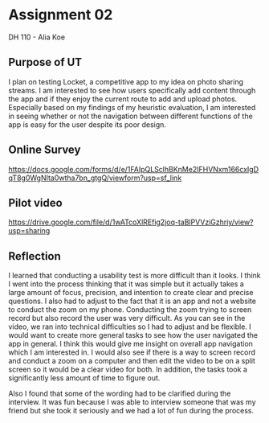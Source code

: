 # Assignment 02

 DH 110 - Alia Koe

## Purpose of UT

I plan on testing Locket, a competitive app to my idea on photo sharing streams. I am interested to see how users specifically add content 
through the app and if they enjoy the current route to add and upload photos.  Especially based on my findings of my heuristic evaluation, 
I am interested in seeing whether or not the navigation between different functions of the app is easy for the user despite its poor design. 

## Online Survey 

https://docs.google.com/forms/d/e/1FAIpQLSclhBKnMe2IFHVNxm166cxIgDqT8g0WgNIta0wtha7bn_gtgQ/viewform?usp=sf_link

## Pilot video 

https://drive.google.com/file/d/1wATcoXlREfig2joq-taBlPVVziGzhriy/view?usp=sharing

## Reflection 

I learned that conducting a usability test is more difficult than it looks. I think I went into the process thinking that it was simple 
but it actually takes a large amount of focus, precision, and intention to create clear and precise questions. I also had to adjust to 
the fact that it is an app and not a website to conduct the zoom on my phone. Conducting the zoom trying to screen record but also record the
user was very difficult. As you can see in the video, we ran into technical difficulties so I had to adjust and be flexible. 
I would want to create more general tasks to see how the user navigated the app in general. I think this would give 
me insight on overall app navigation which I am interested in. I would also see if there is a way to screen record and conduct a zoom on a computer
and then edit the video to be on a split screen so it would be a clear video for both. In addition, the tasks took a significantly less amount of time to figure out. 

Also I found that some of the wording had to be clarified during the interview. It was fun because I was able to interview someone that was my friend but she took it seriously and we had a lot of fun during the process. 
